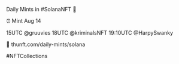 Daily Mints in #SolanaNFT 🚀

⏰ Mint Aug 14

15UTC @gruuvies
18UTC @kriminalsNFT
19:10UTC @HarpySwanky

🔗 thunft.com/daily-mints/solana

#NFTCollections